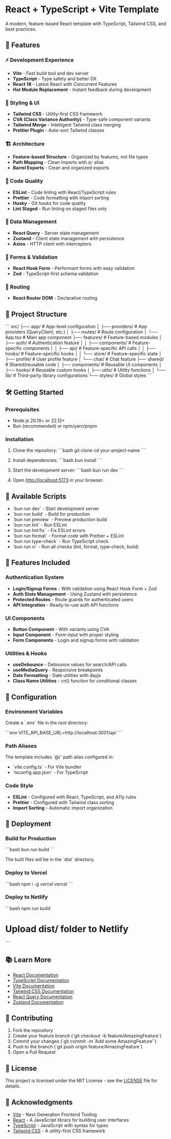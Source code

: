 # React + TypeScript + Vite Template

A modern, feature-based React template with TypeScript, Tailwind CSS, and best practices.

## 🚀 Features

### ⚡ Development Experience

- **Vite** - Fast build tool and dev server
- **TypeScript** - Type safety and better DX
- **React 18** - Latest React with Concurrent Features
- **Hot Module Replacement** - Instant feedback during development

### 🎨 Styling & UI

- **Tailwind CSS** - Utility-first CSS framework
- **CVA (Class Variance Authority)** - Type-safe component variants
- **Tailwind Merge** - Intelligent Tailwind class merging
- **Prettier Plugin** - Auto-sort Tailwind classes

### 🏗️ Architecture

- **Feature-based Structure** - Organized by features, not file types
- **Path Mapping** - Clean imports with `@/` alias
- **Barrel Exports** - Clean and organized exports

### 🔧 Code Quality

- **ESLint** - Code linting with React/TypeScript rules
- **Prettier** - Code formatting with import sorting
- **Husky** - Git hooks for code quality
- **Lint Staged** - Run linting on staged files only

### 📡 Data Management

- **React Query** - Server state management
- **Zustand** - Client state management with persistence
- **Axios** - HTTP client with interceptors

### 🧪 Forms & Validation

- **React Hook Form** - Performant forms with easy validation
- **Zod** - TypeScript-first schema validation

### 🔗 Routing

- **React Router DOM** - Declarative routing

## 📁 Project Structure

\`\`\`
src/
├── app/ # App-level configuration
│ ├── providers/ # App providers (QueryClient, etc.)
│ ├── routes/ # Route configuration
│ └── App.tsx # Main app component
├── features/ # Feature-based modules
│ ├── auth/ # Authentication feature
│ │ ├── components/ # Feature-specific components
│ │ ├── api/ # Feature-specific API calls
│ │ ├── hooks/ # Feature-specific hooks
│ │ └── store/ # Feature-specific state
│ ├── profile/ # User profile feature
│ └── chat/ # Chat feature
├── shared/ # Shared/reusable code
│ ├── components/ # Reusable UI components
│ ├── hooks/ # Reusable custom hooks
│ ├── utils/ # Utility functions
│ └── lib/ # Third-party library configurations
└── styles/ # Global styles
\`\`\`

## 🛠️ Getting Started

### Prerequisites

- Node.js 20.19+ or 22.12+
- Bun (recommended) or npm/yarn/pnpm

### Installation

1. Clone the repository:
   \`\`\`bash
   git clone <your-repo-url>
   cd your-project-name
   \`\`\`

2. Install dependencies:
   \`\`\`bash
   bun install
   \`\`\`

3. Start the development server:
   \`\`\`bash
   bun run dev
   \`\`\`

4. Open [http://localhost:5173](http://localhost:5173) in your browser.

## 📜 Available Scripts

- \`bun run dev\` - Start development server
- \`bun run build\` - Build for production
- \`bun run preview\` - Preview production build
- \`bun run lint\` - Run ESLint
- \`bun run lint:fix\` - Fix ESLint errors
- \`bun run format\` - Format code with Prettier + ESLint
- \`bun run type-check\` - Run TypeScript check
- \`bun run ci\` - Run all checks (lint, format, type-check, build)

## 🎯 Features Included

### Authentication System

- **Login/Signup Forms** - With validation using React Hook Form + Zod
- **Auth State Management** - Using Zustand with persistence
- **Protected Routes** - Route guards for authenticated users
- **API Integration** - Ready-to-use auth API functions

### UI Components

- **Button Component** - With variants using CVA
- **Input Component** - Form input with proper styling
- **Form Components** - Login and signup forms with validation

### Utilities & Hooks

- **useDebounce** - Debounce values for search/API calls
- **useMediaQuery** - Responsive breakpoints
- **Date Formatting** - Date utilities with dayjs
- **Class Name Utilities** - cn() function for conditional classes

## 🔧 Configuration

### Environment Variables

Create a \`.env\` file in the root directory:

\`\`\`env
VITE_API_BASE_URL=http://localhost:3001/api
\`\`\`

### Path Aliases

The template includes \`@/\` path alias configured in:

- \`vite.config.ts\` - For Vite bundler
- \`tsconfig.app.json\` - For TypeScript

### Code Style

- **ESLint** - Configured with React, TypeScript, and A11y rules
- **Prettier** - Configured with Tailwind class sorting
- **Import Sorting** - Automatic import organization

## 🚀 Deployment

### Build for Production

\`\`\`bash
bun run build
\`\`\`

The built files will be in the \`dist\` directory.

### Deploy to Vercel

\`\`\`bash
npm i -g vercel
vercel
\`\`\`

### Deploy to Netlify

\`\`\`bash
npm run build

# Upload dist/ folder to Netlify

\`\`\`

## 📚 Learn More

- [React Documentation](https://react.dev)
- [TypeScript Documentation](https://typescriptlang.org)
- [Vite Documentation](https://vitejs.dev)
- [Tailwind CSS Documentation](https://tailwindcss.com)
- [React Query Documentation](https://tanstack.com/query)
- [Zustand Documentation](https://zustand-demo.pmnd.rs)

## 🤝 Contributing

1. Fork the repository
2. Create your feature branch (\`git checkout -b feature/AmazingFeature\`)
3. Commit your changes (\`git commit -m 'Add some AmazingFeature'\`)
4. Push to the branch (\`git push origin feature/AmazingFeature\`)
5. Open a Pull Request

## 📄 License

This project is licensed under the MIT License - see the [LICENSE](LICENSE) file for details.

## 🙏 Acknowledgments

- [Vite](https://vitejs.dev) - Next Generation Frontend Tooling
- [React](https://react.dev) - A JavaScript library for building user interfaces
- [TypeScript](https://typescriptlang.org) - JavaScript with syntax for types
- [Tailwind CSS](https://tailwindcss.com) - A utility-first CSS framework
